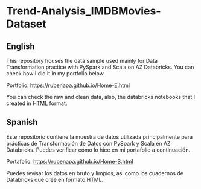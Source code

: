 # Trend-Analysis_IMDBMovies-Dataset
## English
This repository houses the data sample used mainly for Data Transformation practice with PySpark and Scala on AZ Databricks. You can check how I did it in my portfolio below.

Portfolio: https://rubenapa.github.io/Home-E.html

You can check the raw and clean data, also, the databricks notebooks that I created in HTML format.

## Spanish
Este repositorio contiene la muestra de datos utilizada principalmente para prácticas de Transformación de Datos con PySpark y Scala en AZ Databricks. Puedes verificar cómo lo hice en mi portafolio a continuación.

Portafolio: https://rubenapa.github.io/Home-S.html

Puedes revisar los datos en bruto y limpios, así como los cuadernos de Databricks que creé en formato HTML.
